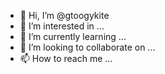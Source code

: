 - 👋 Hi, I’m @gtoogykite
- 👀 I’m interested in ...
- 🌱 I’m currently learning ...
- 💞️ I’m looking to collaborate on ...
- 📫 How to reach me ...

<!---
gtoogykite/gtoogykite is a ✨ special ✨ repository because its `README.md` (this file) appears on your GitHub profile.
You can click the Preview link to take a look at your changes.
---
